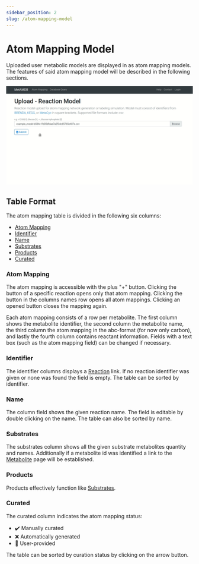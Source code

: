 ```yaml
---
sidebar_position: 2
slug: /atom-mapping-model
---
```


# Atom Mapping Model

Uploaded user metabolic models are displayed in as atom mapping models. The features of said atom mapping model will be described in the following sections.

![Atom Mapping Model](../assets/video/metamdb_atom_model_short.gif)

## Table Format
The atom mapping table is divided in the following six columns:
- [Atom Mapping](/metamdb-docs/atom-mapping-model#atom-mapping)
- [Identifier](/metamdb-docs/atom-mapping-model#identifier)
- [Name](/metamdb-docs/atom-mapping-model#name)
- [Substrates](/metamdb-docs/atom-mapping-model#substrates)
- [Products](/metamdb-docs/atom-mapping-model#products)
- [Curated](/metamdb-docs/atom-mapping-model#curated)

### Atom Mapping
The atom mapping is accessible with the plus "+" button. Clicking the button of a specific reaction opens only that atom mapping. Clicking the button in the columns names row opens all atom mappings. Clicking an opened button closes the mapping again.

Each atom mapping consists of a row per metabolite. The first column shows the metabolite identifier, the second column the metabolite name, the third column the atom mapping in the abc-format (for now only carbon), and lastly the fourth column contains reactant information. Fields with a text box (such as the atom mapping field) can be changed if necessary.

### Identifier
The identifier columns displays a [Reaction](/metamdb-docs/database-query/reaction) link. If no reaction identifier was given or none was found the field is empty. The table can be sorted by identifier.

### Name
The column field shows the given reaction name. The field is editable by double clicking on the name. The table can also be sorted by name.

### Substrates
The substrates column shows all the given substrate metabolites quantity and names. Additionally if a metabolite id was identified a link to the [Metabolite](/metamdb-docs/database-query/metabolite) page will be established.

### Products
Products effectively function like [Substrates](/metamdb-docs/atom-mapping-model#substrates).

### Curated
The curated column indicates the atom mapping status:
- :heavy_check_mark: Manually curated
- :x: Automatically generated
- :bust_in_silhouette: User-provided

The table can be sorted by curation status by clicking on the arrow button.